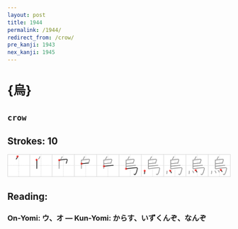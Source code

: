 ```yaml
---
layout: post
title: 1944
permalink: /1944/
redirect_from: /crow/
pre_kanji: 1943
nex_kanji: 1945
---
```


# {烏}

## `crow`

## Strokes: 10

<div class="stroke"><img src="../images/E7838F.png" /></div>

## Reading:

### On-Yomi: ウ、オ &mdash; Kun-Yomi: からす、いずくんぞ、なんぞ
